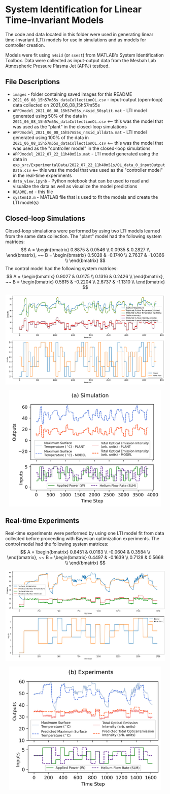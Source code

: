# System Identification for Linear Time-Invariant Models

The code and data located in this folder were used in generating linear time-invariant (LTI) models for use in simulations and as models for controller creation.

Models were fit using `n4sid` (or `ssest`) from MATLAB's System Identification Toolbox. Data were collected as input-output data from the Mesbah Lab Atmospheric Pressure Plasma Jet (APPJ) testbed.

## File Descriptions
* `images` - folder containing saved images for this README
* `2021_06_08_15h57m55s_dataCollectionOL.csv` - input-output (open-loop) data collected on 2021_06_08_15h57m55s
* `APPJmodel_2021_06_08_15h57m55s_n4sid_50split.mat` - LTI model generated using 50% of the data in `2021_06_08_15h57m55s_dataCollectionOL.csv` <-- this was the model that was used as the "plant" in the closed-loop simulations
* `APPJmodel_2021_06_08_15h57m55s_n4sid_alldata.mat` - LTI model generated using 100% of the data in `2021_06_08_15h57m55s_dataCollectionOL.csv` <-- this was the model that was used as the "controller model" in the closed-loop simulations
* `APPJmodel_2022_07_22_11h40m51s.mat` - LTI model generated using the data in `exp_src/ExperimentalData/2022_07_22_11h40m51s/OL_data_0_inputOutputData.csv` <-- this was the model that was used as the "controller model" in the real-time experiments
* `data_view.ipynb` - Python notebook that can be used to read and visualize the data as well as visualize the model predictions
* `README.md` - this file
* `systemID.m` - MATLAB file that is used to fit the models and create the LTI model(s)

## Closed-loop Simulations
Closed-loop simulations were performed by using two LTI models learned from the same data collection. The "plant" model had the following system matrices:
$$
A = \begin{bmatrix}
0.8875 & 0.0546 \\
0.0935 & 0.2827 \\
\end{bmatrix}, ~~ B = \begin{bmatrix}
0.5028 & -0.1740 \\
2.7637 & -1.0366 \\
\end{bmatrix}
$$
The control model had the following system matrices:
$$
A = \begin{bmatrix}
0.9027 & 0.0175 \\
0.1316 & 0.2426 \\
\end{bmatrix}, ~~ B = \begin{bmatrix}
0.5815 & -0.2204 \\
2.6737 & -1.1310 \\
\end{bmatrix}
$$

![Model Comparsion for Simulations](images/model-compare-sim_white.png)
<p align="center">
<img alt="Model Comparison for Simulations" src="images/2021_06_08_15h57m55s_plant_model_compare.png" width="480">
</p>

## Real-time Experiments
Real-time experiments were performed by using one LTI model fit from data collected before proceeding with Bayesian optimization experiments. The control model had the following system matrices:
$$
A = \begin{bmatrix}
0.8451 & 0.0163 \\
-0.0604 & 0.3584 \\
\end{bmatrix}, ~~ B = \begin{bmatrix}
0.4497 & -0.1639 \\
0.7128 & 0.5668 \\
\end{bmatrix}
$$

![Model Comparsion for Simulations](images/model-compare-exp_white.png)
<p align="center">
<img alt="Model Comparison for Simulations" src="images/2022_07_22_11h40m51s_expdata_model_compare.png" width="480">
</p>